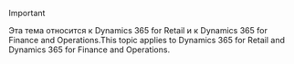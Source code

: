 > [!IMPORTANT]
> <span data-ttu-id="c17db-101">Эта тема относится к Dynamics 365 for Retail и к Dynamics 365 for Finance and Operations.</span><span class="sxs-lookup"><span data-stu-id="c17db-101">This topic applies to Dynamics 365 for Retail and Dynamics 365 for Finance and Operations.</span></span>
